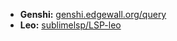 - **Genshi:** [genshi.edgewall.org/query](https://genshi.edgewall.org/query)
- **Leo:** [sublimelsp/LSP-leo](https://github.com/sublimelsp/LSP-leo)
